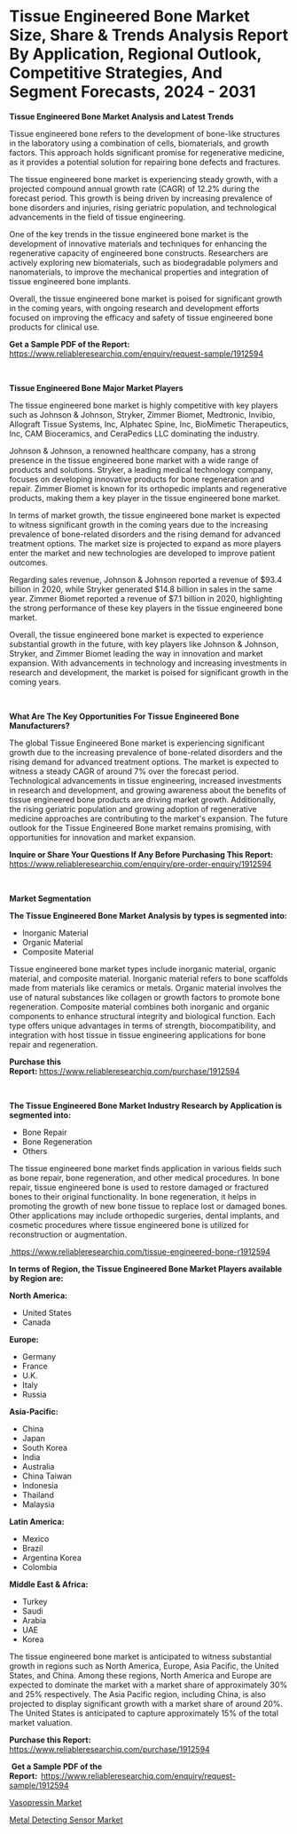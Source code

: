 <p><h1>Tissue Engineered Bone Market Size, Share & Trends Analysis Report By Application, Regional Outlook, Competitive Strategies, And Segment Forecasts, 2024 - 2031</h1></p><p><strong>Tissue Engineered Bone Market Analysis and Latest Trends</strong></p>
<p><p>Tissue engineered bone refers to the development of bone-like structures in the laboratory using a combination of cells, biomaterials, and growth factors. This approach holds significant promise for regenerative medicine, as it provides a potential solution for repairing bone defects and fractures.</p><p>The tissue engineered bone market is experiencing steady growth, with a projected compound annual growth rate (CAGR) of 12.2% during the forecast period. This growth is being driven by increasing prevalence of bone disorders and injuries, rising geriatric population, and technological advancements in the field of tissue engineering.</p><p>One of the key trends in the tissue engineered bone market is the development of innovative materials and techniques for enhancing the regenerative capacity of engineered bone constructs. Researchers are actively exploring new biomaterials, such as biodegradable polymers and nanomaterials, to improve the mechanical properties and integration of tissue engineered bone implants.</p><p>Overall, the tissue engineered bone market is poised for significant growth in the coming years, with ongoing research and development efforts focused on improving the efficacy and safety of tissue engineered bone products for clinical use.</p></p>
<p><strong>Get a Sample PDF of the Report:&nbsp;</strong> <a href="https://www.reliableresearchiq.com/enquiry/request-sample/1912594">https://www.reliableresearchiq.com/enquiry/request-sample/1912594</a></p>
<p>&nbsp;</p>
<p><strong>Tissue Engineered Bone Major Market Players</strong></p>
<p><p>The tissue engineered bone market is highly competitive with key players such as Johnson & Johnson, Stryker, Zimmer Biomet, Medtronic, Invibio, Allograft Tissue Systems, Inc, Alphatec Spine, Inc, BioMimetic Therapeutics, Inc, CAM Bioceramics, and CeraPedics LLC dominating the industry.</p><p>Johnson & Johnson, a renowned healthcare company, has a strong presence in the tissue engineered bone market with a wide range of products and solutions. Stryker, a leading medical technology company, focuses on developing innovative products for bone regeneration and repair. Zimmer Biomet is known for its orthopedic implants and regenerative products, making them a key player in the tissue engineered bone market.</p><p>In terms of market growth, the tissue engineered bone market is expected to witness significant growth in the coming years due to the increasing prevalence of bone-related disorders and the rising demand for advanced treatment options. The market size is projected to expand as more players enter the market and new technologies are developed to improve patient outcomes.</p><p>Regarding sales revenue, Johnson & Johnson reported a revenue of $93.4 billion in 2020, while Stryker generated $14.8 billion in sales in the same year. Zimmer Biomet reported a revenue of $7.1 billion in 2020, highlighting the strong performance of these key players in the tissue engineered bone market.</p><p>Overall, the tissue engineered bone market is expected to experience substantial growth in the future, with key players like Johnson & Johnson, Stryker, and Zimmer Biomet leading the way in innovation and market expansion. With advancements in technology and increasing investments in research and development, the market is poised for significant growth in the coming years.</p></p>
<p>&nbsp;</p>
<p><strong>What Are The Key Opportunities For Tissue Engineered Bone Manufacturers?</strong></p>
<p><p>The global Tissue Engineered Bone market is experiencing significant growth due to the increasing prevalence of bone-related disorders and the rising demand for advanced treatment options. The market is expected to witness a steady CAGR of around 7% over the forecast period. Technological advancements in tissue engineering, increased investments in research and development, and growing awareness about the benefits of tissue engineered bone products are driving market growth. Additionally, the rising geriatric population and growing adoption of regenerative medicine approaches are contributing to the market's expansion. The future outlook for the Tissue Engineered Bone market remains promising, with opportunities for innovation and market expansion.</p></p>
<p><strong>Inquire or Share Your Questions If Any Before Purchasing This Report:</strong> <a href="https://www.reliableresearchiq.com/enquiry/pre-order-enquiry/1912594">https://www.reliableresearchiq.com/enquiry/pre-order-enquiry/1912594</a></p>
<p>&nbsp;</p>
<p><strong>Market Segmentation</strong></p>
<p><strong>The Tissue Engineered Bone Market Analysis by types is segmented into:</strong></p>
<p><ul><li>Inorganic Material</li><li>Organic Material</li><li>Composite Material</li></ul></p>
<p><p>Tissue engineered bone market types include inorganic material, organic material, and composite material. Inorganic material refers to bone scaffolds made from materials like ceramics or metals. Organic material involves the use of natural substances like collagen or growth factors to promote bone regeneration. Composite material combines both inorganic and organic components to enhance structural integrity and biological function. Each type offers unique advantages in terms of strength, biocompatibility, and integration with host tissue in tissue engineering applications for bone repair and regeneration.</p></p>
<p><strong>Purchase this Report:&nbsp;</strong><a href="https://www.reliableresearchiq.com/purchase/1912594">https://www.reliableresearchiq.com/purchase/1912594</a></p>
<p>&nbsp;</p>
<p><strong>The Tissue Engineered Bone Market Industry Research by Application is segmented into:</strong></p>
<p><ul><li>Bone Repair</li><li>Bone Regeneration</li><li>Others</li></ul></p>
<p><p>The tissue engineered bone market finds application in various fields such as bone repair, bone regeneration, and other medical procedures. In bone repair, tissue engineered bone is used to restore damaged or fractured bones to their original functionality. In bone regeneration, it helps in promoting the growth of new bone tissue to replace lost or damaged bones. Other applications may include orthopedic surgeries, dental implants, and cosmetic procedures where tissue engineered bone is utilized for reconstruction or augmentation.</p></p>
<p><a href="https://www.reliableresearchiq.com/tissue-engineered-bone-r1912594">&nbsp;https://www.reliableresearchiq.com/tissue-engineered-bone-r1912594</a></p>
<p><strong>In terms of Region, the Tissue Engineered Bone Market Players available by Region are:</strong></p>
<p>
    <p> <strong> North America: </strong>
        <ul>
            <li>United States</li>
            <li>Canada</li>
        </ul>
        </p> 
    <p> <strong> Europe: </strong>
        <ul>
            <li>Germany</li>
            <li>France</li>
            <li>U.K.</li>
            <li>Italy</li>
            <li>Russia</li>
        </ul>
        </p> 
    <p> <strong> Asia-Pacific: </strong>
        <ul>
            <li>China</li>
            <li>Japan</li>
            <li>South Korea</li>
            <li>India</li>
            <li>Australia</li>
            <li>China Taiwan</li>
            <li>Indonesia</li>
            <li>Thailand</li>
            <li>Malaysia</li>
        </ul>
        </p> 
    <p> <strong> Latin America: </strong>
        <ul>
            <li>Mexico</li>
            <li>Brazil</li>
            <li>Argentina Korea</li>
            <li>Colombia</li>
        </ul>
        </p> 
    <p> <strong> Middle East & Africa: </strong>
        <ul>
            <li>Turkey</li>
            <li>Saudi</li>
            <li>Arabia</li>
            <li>UAE</li>
            <li>Korea</li>
        </ul>
    </p>
    </p>
<p><p>The tissue engineered bone market is anticipated to witness substantial growth in regions such as North America, Europe, Asia Pacific, the United States, and China. Among these regions, North America and Europe are expected to dominate the market with a market share of approximately 30% and 25% respectively. The Asia Pacific region, including China, is also projected to display significant growth with a market share of around 20%. The United States is anticipated to capture approximately 15% of the total market valuation.</p></p>
<p><strong>Purchase this Report: </strong><a href="https://www.reliableresearchiq.com/purchase/1912594">https://www.reliableresearchiq.com/purchase/1912594</a></p>
<p>&nbsp;<strong>Get a Sample PDF of the Report:&nbsp;&nbsp;</strong><a href="https://www.reliableresearchiq.com/enquiry/request-sample/1912594">https://www.reliableresearchiq.com/enquiry/request-sample/1912594</a></p>
<p><strong></strong></p>
<p><p><a href="https://github.com/julian6Skinner/Market-Research-Report-List-1/blob/main/vasopressin-market.md">Vasopressin Market</a></p><p><a href="https://www.linkedin.com/pulse/metal-detecting-sensor-market-size-growing-cagr-46-fxirc?trackingId=OBd5yTffS7KxRKNt%2ByVljw%3D%3D">Metal Detecting Sensor Market</a></p></p>